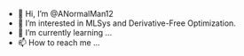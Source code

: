 - 👋 Hi, I’m @ANormalMan12
- 👀 I’m interested in MLSys and Derivative-Free Optimization.
- 🌱 I’m currently learning ...
- 📫 How to reach me ...

<!---
ANormalMan12/ANormalMan12 is a ✨ special ✨ repository because its `README.md` (this file) appears on your GitHub profile.
You can click the Preview link to take a look at your changes.
--->
